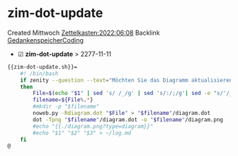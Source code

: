 # zim-dot-update
Created Mittwoch [Zettelkasten:2022:06:08]()
Backlink [GedankenspeicherCoding](../GedankenspeicherCoding.md)

* ☑ **zim-dot-update**  >  2277-11-11




```bash
{{zim-dot-update.sh}}=
    #! /bin/bash
    if zenity --question --text="Möchten Sie das Diagramm aktualisieren?"
    then 
        File=$(echo "$1" | sed 's/ /_/g' | sed 's/:/;/g'| sed -e "s/'/_/g" | sed 's/\"//g')
        filename=${File%.*}
        #mkdir -p "$filename"
        noweb.py -Rdiagram.dot "$File" > "$filename"/diagram.dot
        dot -Tpng "$filename"/diagram.dot -o "$filename"/diagram.png
        #echo "{{./diagram.png?type=diagram}}"
        #echo "$1" "$2" "$3" > ~/log.md
    fi
@
```

